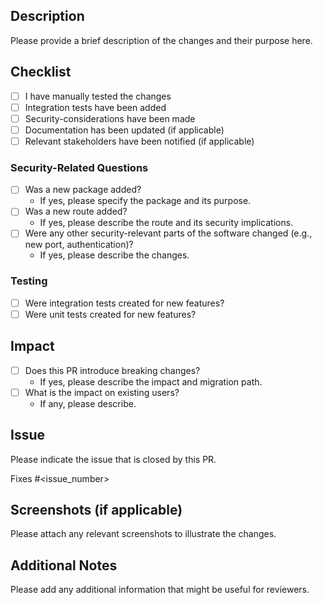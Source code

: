 ## Description
Please provide a brief description of the changes and their purpose here.

## Checklist
- [ ] I have manually tested the changes
- [ ] Integration tests have been added
- [ ] Security-considerations have been made
- [ ] Documentation has been updated (if applicable)
- [ ] Relevant stakeholders have been notified (if applicable)

### Security-Related Questions
- [ ] Was a new package added?
  - If yes, please specify the package and its purpose.
- [ ] Was a new route added?
  - If yes, please describe the route and its security implications.
- [ ] Were any other security-relevant parts of the software changed (e.g., new port, authentication)?
  - If yes, please describe the changes.

### Testing
- [ ] Were integration tests created for new features?
- [ ] Were unit tests created for new features?

## Impact
- [ ] Does this PR introduce breaking changes?
  - If yes, please describe the impact and migration path.
- [ ] What is the impact on existing users?
  - If any, please describe.

## Issue
Please indicate the issue that is closed by this PR.

Fixes #<issue_number>

## Screenshots (if applicable)
Please attach any relevant screenshots to illustrate the changes.

## Additional Notes
Please add any additional information that might be useful for reviewers.
